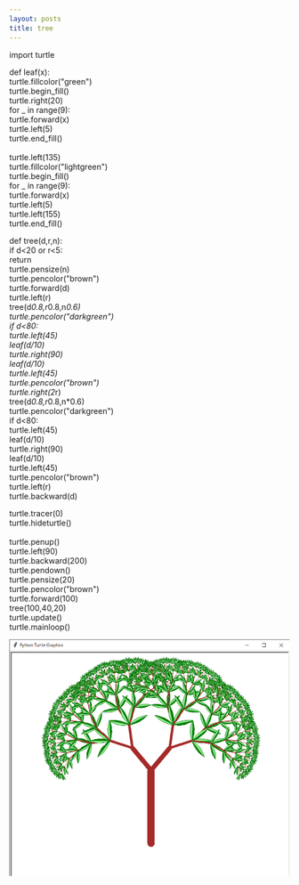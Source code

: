 ```yaml
---
layout: posts
title: tree 
---
```



import turtle <br>

def leaf(x): <br>
    turtle.fillcolor("green") <br>
    turtle.begin_fill() <br>
    turtle.right(20) <br>
    for _ in range(9): <br>
        turtle.forward(x) <br>
        turtle.left(5) <br>
    turtle.end_fill() <br>    
    turtle.left(135) <br>
    turtle.fillcolor("lightgreen") <br>
    turtle.begin_fill() <br>
    for _ in range(9): <br>
        turtle.forward(x) <br>
        turtle.left(5) <br>
    turtle.left(155) <br>
    turtle.end_fill() <br>

def tree(d,r,n): <br>
    if d<20 or r<5: <br>
        return <br>
    turtle.pensize(n) <br>
    turtle.pencolor("brown") <br>
    turtle.forward(d) <br>
    turtle.left(r) <br>
    tree(d*0.8,r*0.8,n*0.6) <br>
    turtle.pencolor("darkgreen") <br>
    if d<80: <br>
        turtle.left(45) <br>
        leaf(d/10) <br>
        turtle.right(90) <br>
        leaf(d/10) <br>
        turtle.left(45) <br>
    turtle.pencolor("brown") <br>
    turtle.right(2*r) <br>
    tree(d*0.8,r*0.8,n*0.6) <br>
    turtle.pencolor("darkgreen") <br>
    if d<80: <br>
        turtle.left(45) <br>
        leaf(d/10) <br>
        turtle.right(90) <br>
        leaf(d/10) <br>
        turtle.left(45) <br>
    turtle.pencolor("brown") <br>
    turtle.left(r) <br>
    turtle.backward(d) <br>
    
   
turtle.tracer(0) <br>
turtle.hideturtle() <br>  
turtle.penup() <br>
turtle.left(90) <br> 
turtle.backward(200) <br>
turtle.pendown() <br>
turtle.pensize(20) <br>
turtle.pencolor("brown") <br>
turtle.forward(100) <br>
tree(100,40,20) <br>
turtle.update() <br>
turtle.mainloop() <br>

<img src="..\assets\images\Python Turtle Graphics 11_22_2023 8_38_58 AM.png" >
